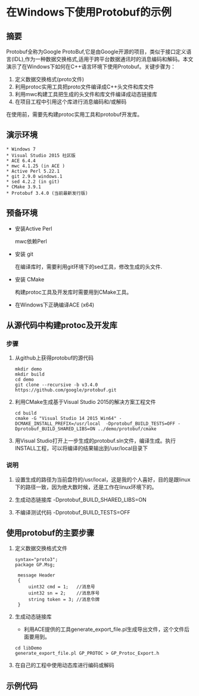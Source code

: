 # 在Windows下使用Protobuf的示例

## 摘要

Protobuf全称为Google ProtoBuf,它是由Google开源的项目，类似于接口定义语言(IDL),作为一种数据交换格式,适用于跨平台数据通讯时的消息编码和解码。本文演示了在Windows下如何在C++语言环境下使用Protobuf。关键步骤为：
 1. 定义数据交换格式(proto文件)
 2. 利用protoc实用工具把proto文件编译成C++头文件和库文件
 3. 利用mwc构建工具把生成的头文件和库文件编译成动态链接库
 4. 在项目工程中引用这个库进行消息编码和/或解码

在使用前，需要先构建protoc实用工具和protobuf开发库。

## 演示环境

    * Windows 7
    * Visual Studio 2015 社区版
    * ACE 6.4.4
    * mwc 4.1.25 (in ACE )
    * Active Perl 5.22.1
    * git 2.9.0 windows.1
    * sed 4.2.2 (in git)
    * CMake 3.9.1
    * Protobuf 3.4.0 (当前最新发行版)

## 预备环境
  
  * 安装Active Perl
  
    mwc依赖Perl
    
  * 安装 git 
  
    在编译库时，需要利用git环境下的sed工具，修改生成的头文件.
  * 安装 CMake 
  
    构建protoc工具及开发库时需要用到CMake工具。
  * 在Windows下正确编译ACE (x64)
  
## 从源代码中构建protoc及开发库

### 步骤
    
1. 从github上获得protobuf的源代码

    ~~~
    mkdir demo
    mkdir build
    cd demo
    git clone --recursive -b v3.4.0 https://github.com/google/protobuf.git
    ~~~
    
2. 利用CMake生成基于Visual Studio 2015的解决方案工程文件

    ~~~
    cd build
    cmake -G "Visual Studio 14 2015 Win64" -DCMAKE_INSTALL_PREFIX=/usr/local  -Dprotobuf_BUILD_TESTS=OFF -Dprotobuf_BUILD_SHARED_LIBS=ON ../demo/protobuf/cmake
    ~~~
    
3. 用Visual Studio打开上一步生成的protobuf.sln文件，编译生成。执行INSTALL工程，可以将编译的结果输出到/usr/local目录下




### 说明

1. 设置生成的路径为当前盘符的/usr/local，这是我的个人喜好，目的是跟linux下的路径一致，因为绝大数时候，还是工作在linux环境下的。

2. 生成动态链接库 -Dprotobuf_BUILD_SHARED_LIBS=ON 

3. 不编译测试代码 -Dprotobuf_BUILD_TESTS=OFF



## 使用protobuf的主要步骤

1. 定义数据交换格式文件 
   ~~~
   syntax="proto3";
   package GP.Msg;

    message Header
    {
        uint32 cmd = 1;   //消息号
        uint32 sn = 2;    //消息序号
        string token = 3; //消息令牌
    }
   ~~~
2. 生成动态链接库
    
    - 利用ACE提供的工具generate_export_file.pl生成导出文件，这个文件后面要用到。
    
    ~~~
    cd libDemo
    generate_export_file.pl GP_PROTOC > GP_Protoc_Export.h
    ~~~
    
    

3. 在自己的工程中使用动态库进行编码或解码


## 示例代码

 

